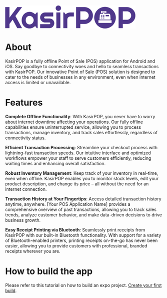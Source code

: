 ![logo](./assets/KasirPOP-primary.png)

# About

KasirPOP is a fully offline Point of Sale (POS) application for Android and iOS. Say goodbye to connectivity woes and hello to seamless transactions with KasirPOP. Our innovative Point of Sale (POS) solution is designed to cater to the needs of businesses in any environment, even when internet access is limited or unavailable.

# Features

**Complete Offline Functionality**: With KasirPOP, you never have to worry about internet downtime affecting your operations. Our fully offline capabilities ensure uninterrupted service, allowing you to process transactions, manage inventory, and track sales effortlessly, regardless of connectivity status.

**Efficient Transaction Processing**: Streamline your checkout process with lightning-fast transaction speeds. Our intuitive interface and optimized workflows empower your staff to serve customers efficiently, reducing waiting times and enhancing overall satisfaction.

**Robust Inventory Management**: Keep track of your inventory in real-time, even when offline. KasirPOP enables you to monitor stock levels, edit your product description, and change its price – all without the need for an internet connection.

**Transaction History at Your Fingertips**: Access detailed transaction history anytime, anywhere. [Your POS Application Name] provides a comprehensive overview of past transactions, allowing you to track sales trends, analyze customer behavior, and make data-driven decisions to drive business growth.

**Easy Receipt Printing via Bluetooth**: Seamlessly print receipts from KasirPOP with our built-in Bluetooth functionality. With support for a variety of Bluetooth-enabled printers, printing receipts on-the-go has never been easier, allowing you to provide customers with professional, branded receipts wherever you are.

# How to build the app

Please refer to this tutorial on how to build an expo project. [Create your first build](https://docs.expo.dev/build/setup/).
